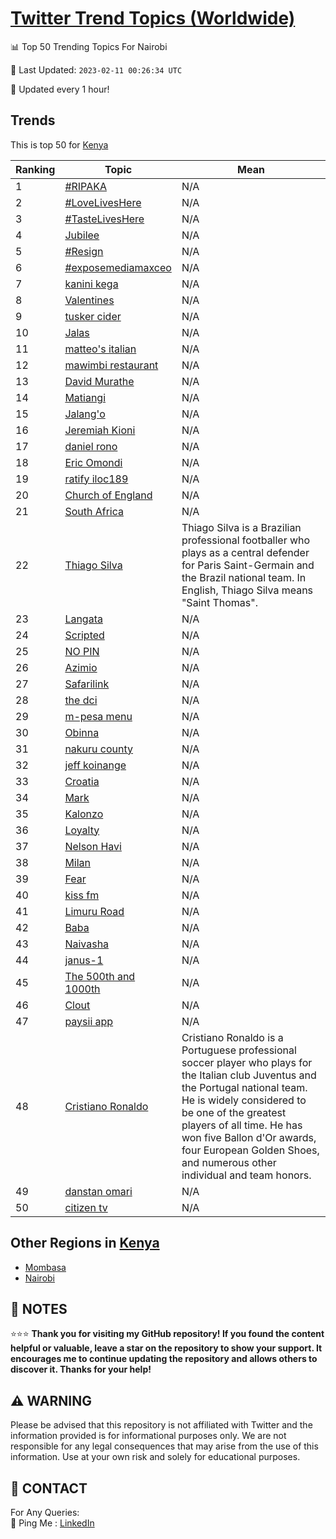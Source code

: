 [Twitter Trend Topics (Worldwide)](https://github.com/ErcinDedeoglu/Twitter-Trend-Topics)
==========


📊 Top 50 Trending Topics For Nairobi

📆 Last Updated: `2023-02-11 00:26:34 UTC`

🔧 Updated every 1 hour!


## Trends

This is top 50 for [Kenya](</Kenya>)

| Ranking | Topic | Mean |
| ------- | ------------ | ------------ |
| 1 | [#RIPAKA](http://twitter.com/search?q=%23RIPAKA) | N/A |
| 2 | [#LoveLivesHere](http://twitter.com/search?q=%23LoveLivesHere) | N/A |
| 3 | [#TasteLivesHere](http://twitter.com/search?q=%23TasteLivesHere) | N/A |
| 4 | [Jubilee](http://twitter.com/search?q=Jubilee) | N/A |
| 5 | [#Resign](http://twitter.com/search?q=%23Resign) | N/A |
| 6 | [#exposemediamaxceo](http://twitter.com/search?q=%23exposemediamaxceo) | N/A |
| 7 | [kanini kega](http://twitter.com/search?q=kanini+kega) | N/A |
| 8 | [Valentines](http://twitter.com/search?q=Valentines) | N/A |
| 9 | [tusker cider](http://twitter.com/search?q=tusker+cider) | N/A |
| 10 | [Jalas](http://twitter.com/search?q=Jalas) | N/A |
| 11 | [matteo's italian](http://twitter.com/search?q=matteo%27s+italian) | N/A |
| 12 | [mawimbi restaurant](http://twitter.com/search?q=mawimbi+restaurant) | N/A |
| 13 | [David Murathe](http://twitter.com/search?q=David+Murathe) | N/A |
| 14 | [Matiangi](http://twitter.com/search?q=Matiangi) | N/A |
| 15 | [Jalang'o](http://twitter.com/search?q=Jalang%27o) | N/A |
| 16 | [Jeremiah Kioni](http://twitter.com/search?q=Jeremiah+Kioni) | N/A |
| 17 | [daniel rono](http://twitter.com/search?q=daniel+rono) | N/A |
| 18 | [Eric Omondi](http://twitter.com/search?q=Eric+Omondi) | N/A |
| 19 | [ratify  iloc189](http://twitter.com/search?q=ratify++iloc189) | N/A |
| 20 | [Church of England](http://twitter.com/search?q=Church+of+England) | N/A |
| 21 | [South Africa](http://twitter.com/search?q=South+Africa) | N/A |
| 22 | [Thiago Silva](http://twitter.com/search?q=Thiago+Silva) | Thiago Silva is a Brazilian professional footballer who plays as a central defender for Paris Saint-Germain and the Brazil national team. In English, Thiago Silva means "Saint Thomas". |
| 23 | [Langata](http://twitter.com/search?q=Langata) | N/A |
| 24 | [Scripted](http://twitter.com/search?q=Scripted) | N/A |
| 25 | [NO PIN](http://twitter.com/search?q=NO+PIN) | N/A |
| 26 | [Azimio](http://twitter.com/search?q=Azimio) | N/A |
| 27 | [Safarilink](http://twitter.com/search?q=Safarilink) | N/A |
| 28 | [the dci](http://twitter.com/search?q=the+dci) | N/A |
| 29 | [m-pesa menu](http://twitter.com/search?q=m-pesa+menu) | N/A |
| 30 | [Obinna](http://twitter.com/search?q=Obinna) | N/A |
| 31 | [nakuru county](http://twitter.com/search?q=nakuru+county) | N/A |
| 32 | [jeff koinange](http://twitter.com/search?q=jeff+koinange) | N/A |
| 33 | [Croatia](http://twitter.com/search?q=Croatia) | N/A |
| 34 | [Mark](http://twitter.com/search?q=Mark) | N/A |
| 35 | [Kalonzo](http://twitter.com/search?q=Kalonzo) | N/A |
| 36 | [Loyalty](http://twitter.com/search?q=Loyalty) | N/A |
| 37 | [Nelson Havi](http://twitter.com/search?q=Nelson+Havi) | N/A |
| 38 | [Milan](http://twitter.com/search?q=Milan) | N/A |
| 39 | [Fear](http://twitter.com/search?q=Fear) | N/A |
| 40 | [kiss fm](http://twitter.com/search?q=kiss+fm) | N/A |
| 41 | [Limuru Road](http://twitter.com/search?q=Limuru+Road) | N/A |
| 42 | [Baba](http://twitter.com/search?q=Baba) | N/A |
| 43 | [Naivasha](http://twitter.com/search?q=Naivasha) | N/A |
| 44 | [janus-1](http://twitter.com/search?q=janus-1) | N/A |
| 45 | [The 500th and 1000th](http://twitter.com/search?q=The+500th+and+1000th) | N/A |
| 46 | [Clout](http://twitter.com/search?q=Clout) | N/A |
| 47 | [paysii app](http://twitter.com/search?q=paysii+app) | N/A |
| 48 | [Cristiano Ronaldo](http://twitter.com/search?q=Cristiano+Ronaldo) | Cristiano Ronaldo is a Portuguese professional soccer player who plays for the Italian club Juventus and the Portugal national team. He is widely considered to be one of the greatest players of all time. He has won five Ballon d'Or awards, four European Golden Shoes, and numerous other individual and team honors. |
| 49 | [danstan omari](http://twitter.com/search?q=danstan+omari) | N/A |
| 50 | [citizen tv](http://twitter.com/search?q=citizen+tv) | N/A |



## Other Regions in [Kenya](</Kenya>)

* [Mombasa](</Kenya/Mombasa.md>)
* [Nairobi](</Kenya/Nairobi.md>)



## 📝 NOTES

⭐⭐⭐ **Thank you for visiting my GitHub repository! If you found the content helpful or valuable, leave a star on the repository to show your support. It encourages me to continue updating the repository and allows others to discover it. Thanks for your help!**


## ⚠️ WARNING

Please be advised that this repository is not affiliated with Twitter and the information provided is for informational purposes only. We are not responsible for any legal consequences that may arise from the use of this information. Use at your own risk and solely for educational purposes.


## 📨 CONTACT

 For Any Queries:  
            🏓 Ping Me : [LinkedIn](https://www.linkedin.com/in/ercindedeoglu/)
